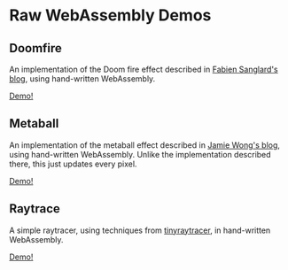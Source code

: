 # Raw WebAssembly Demos

## Doomfire

An implementation of the Doom fire effect described in
[Fabien Sanglard's blog][1], using hand-written WebAssembly.

[Demo!][2]

## Metaball

An implementation of the metaball effect described in [Jamie Wong's blog][3],
using hand-written WebAssembly. Unlike the implementation described there, this
just updates every pixel.

[Demo!][4]

## Raytrace

A simple raytracer, using techniques from [tinyraytracer][5], in hand-written
WebAssembly.

[Demo!][6]

[1]: http://fabiensanglard.net/doom_fire_psx/index.html
[2]: https://binji.github.io/raw-wasm/doomfire
[3]: http://jamie-wong.com/2014/08/19/metaballs-and-marching-squares/
[4]: https://binji.github.io/raw-wasm/metaball
[5]: https://github.com/ssloy/tinyraytracer/wiki/Part-1:-understandable-raytracing
[6]: https://binji.github.io/raw-wasm/raytrace
